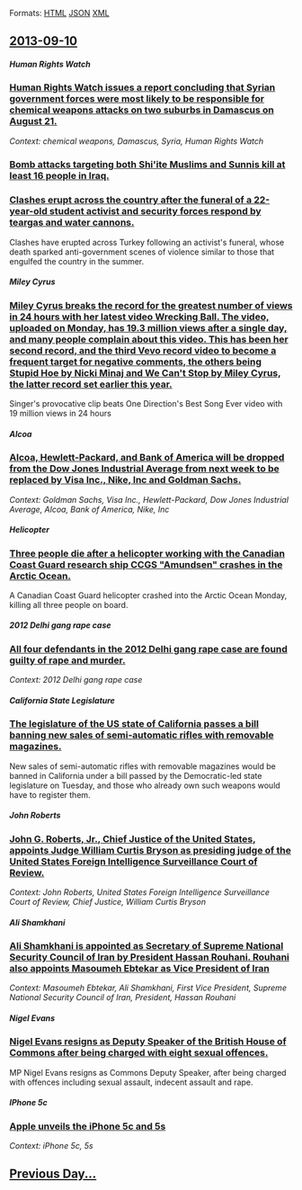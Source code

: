 
Formats: [HTML](2013/09/10/index.html)  [JSON](2013/09/10/index.json)  [XML](2013/09/10/index.xml)  

## [2013-09-10](/news/2013/09/10/index.md)

##### Human Rights Watch
### [Human Rights Watch issues a report concluding that Syrian government forces were most likely to be responsible for chemical weapons attacks on two suburbs in Damascus on August 21. ](/news/2013/09/10/human-rights-watch-issues-a-report-concluding-that-syrian-government-forces-were-most-likely-to-be-responsible-for-chemical-weapons-attacks.md)
_Context: chemical weapons, Damascus, Syria, Human Rights Watch_

##### 
### [Bomb attacks targeting both Shi'ite Muslims and Sunnis kill at least 16 people in Iraq. ](/news/2013/09/10/bomb-attacks-targeting-both-shi-ite-muslims-and-sunnis-kill-at-least-16-people-in-iraq.md)
##### 
### [Clashes erupt across the country after the funeral of a 22-year-old student activist and security forces respond by teargas and water cannons. ](/news/2013/09/10/clashes-erupt-across-the-country-after-the-funeral-of-a-22-year-old-student-activist-and-security-forces-respond-by-teargas-and-water-cannon.md)
Clashes have erupted across Turkey following an activist&#039;s funeral, whose death sparked anti-government scenes of violence similar to those that engulfed the country in the summer.

##### Miley Cyrus
### [Miley Cyrus breaks the record for the greatest number of views in 24 hours with her latest video Wrecking Ball. The video, uploaded on Monday, has 19.3 million views after a single day, and many people complain about this video. This has been her second record, and the third Vevo record video to become a frequent target for negative comments, the others being Stupid Hoe by Nicki Minaj and We Can't Stop by Miley Cyrus, the latter record set earlier this year.](/news/2013/09/10/miley-cyrus-breaks-the-record-for-the-greatest-number-of-views-in-24-hours-with-her-latest-video-wrecking-ball-the-video-uploaded-on-monda.md)
Singer&#39;s provocative clip beats One Direction&#39;s Best Song Ever video with 19 million views in 24 hours

##### Alcoa
### [Alcoa, Hewlett-Packard, and Bank of America will be dropped from the Dow Jones Industrial Average from next week to be replaced by Visa Inc., Nike, Inc and Goldman Sachs. ](/news/2013/09/10/alcoa-hewlett-packard-and-bank-of-america-will-be-dropped-from-the-dow-jones-industrial-average-from-next-week-to-be-replaced-by-visa-inc.md)
_Context: Goldman Sachs, Visa Inc., Hewlett-Packard, Dow Jones Industrial Average, Alcoa, Bank of America, Nike, Inc_

##### Helicopter
### [Three people die after a helicopter working with the Canadian Coast Guard research ship CCGS "Amundsen" crashes in the Arctic Ocean. ](/news/2013/09/10/three-people-die-after-a-helicopter-working-with-the-canadian-coast-guard-research-ship-ccgs-amundsen-crashes-in-the-arctic-ocean.md)
A Canadian Coast Guard helicopter crashed into the Arctic Ocean Monday, killing all three people on board.

##### 2012 Delhi gang rape case
### [All four defendants in the 2012 Delhi gang rape case are found guilty of rape and murder. ](/news/2013/09/10/all-four-defendants-in-the-2012-delhi-gang-rape-case-are-found-guilty-of-rape-and-murder.md)
_Context: 2012 Delhi gang rape case_

##### California State Legislature
### [The legislature of the US state of California passes a bill banning new sales of semi-automatic rifles with removable magazines. ](/news/2013/09/10/the-legislature-of-the-us-state-of-california-passes-a-bill-banning-new-sales-of-semi-automatic-rifles-with-removable-magazines.md)
New sales of semi-automatic rifles with removable magazines would be banned in California under a bill passed by the Democratic-led state legislature on Tuesday, and those who already own such weapons would have to register them.

##### John Roberts
### [John G. Roberts, Jr., Chief Justice of the United States, appoints Judge William Curtis Bryson as presiding judge of the United States Foreign Intelligence Surveillance Court of Review. ](/news/2013/09/10/john-g-roberts-jr-chief-justice-of-the-united-states-appoints-judge-william-curtis-bryson-as-presiding-judge-of-the-united-states-forei.md)
_Context: John Roberts, United States Foreign Intelligence Surveillance Court of Review, Chief Justice, William Curtis Bryson_

##### Ali Shamkhani
### [Ali Shamkhani is appointed as Secretary of Supreme National Security Council of Iran by President Hassan Rouhani. Rouhani also appoints Masoumeh Ebtekar as Vice President of Iran ](/news/2013/09/10/ali-shamkhani-is-appointed-as-secretary-of-supreme-national-security-council-of-iran-by-president-hassan-rouhani-rouhani-also-appoints-maso.md)
_Context: Masoumeh Ebtekar, Ali Shamkhani, First Vice President, Supreme National Security Council of Iran, President, Hassan Rouhani_

##### Nigel Evans
### [Nigel Evans resigns as Deputy Speaker of the British House of Commons after being charged with eight sexual offences. ](/news/2013/09/10/nigel-evans-resigns-as-deputy-speaker-of-the-british-house-of-commons-after-being-charged-with-eight-sexual-offences.md)
MP Nigel Evans resigns as Commons Deputy Speaker, after being charged with offences including sexual assault, indecent assault and rape.

##### IPhone 5c
### [Apple unveils the iPhone 5c and 5s ](/news/2013/09/10/apple-unveils-the-iphone-5c-and-5s.md)
_Context: iPhone 5c, 5s_

## [Previous Day...](/news/2013/09/9/index.md)

